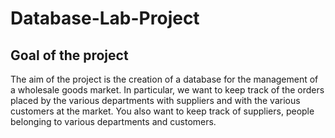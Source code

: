 # Database-Lab-Project
## Goal of the project
The aim of the project is the creation of a database for the management of a wholesale goods market.
In particular, we want to keep track of the orders placed by the various departments with suppliers and with the various customers at the market. You also want to keep track of suppliers, people belonging to various departments and customers.
